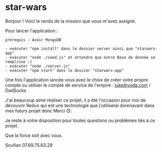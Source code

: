 ﻿# star-wars

Bonjour ! Voici le rendu de la mission que vous m'avez assigné.

Pour lancer l'application : 
    
    prérequis : Avoir MongoDB

    - exécuter "npm install" dans le dossier server ainsi que "starwars-app"
    - exécuter "node ./seed.js" et attendre que notre Base de donnée se remplisse :) 
    - exécuter "node ./server.js"
    - exécuter "npm start" dans le dossier "starwars-app"

Une fois l'application lancée vous avez le choix de créer votre propre compte ou utiliser le compte de service de l'empire : luke@yoda.com / DadSucks


J'ai beaucoup aimé réaliser ce projet, il a été l'occasion pour moi de découvrir Redux qui est une technologie que j'utiliserai dorenavant dans mes futurs projet donc Merci 😊.

Je reste à votre disposition pour toutes questions ou problèmes liés à ce projet.

Que la force soit avec vous.

Soufian 
07.69.75.63.29


